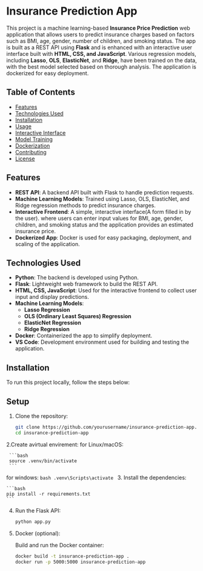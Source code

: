 # Insurance Prediction App

This project is a machine learning-based **Insurance Price Prediction** web application that allows users to predict insurance charges based on factors such as BMI, age, gender, number of children, and smoking status. The app is built as a REST API using **Flask** and is enhanced with an interactive user interface built with **HTML, CSS, and JavaScript**. Various regression models, including **Lasso**, **OLS**, **ElasticNet**, and **Ridge**, have been trained on the data, with the best model selected based on thorough analysis. The application is dockerized for easy deployment.

## Table of Contents
- [Features](#features)
- [Technologies Used](#technologies-used)
- [Installation](#installation)
- [Usage](#usage)
- [Interactive Interface](#interactive-interface)
- [Model Training](#model-training)
- [Dockerization](#dockerization)
- [Contributing](#contributing)
- [License](#license)


## Features

- **REST API**: A backend API built with Flask to handle prediction requests.
- **Machine Learning Models**: Trained using Lasso, OLS, ElasticNet, and Ridge regression methods to predict insurance charges.
- **Interactive Frontend**: A simple, interactive interface(A form filled in by the user). where users can enter input values for BMI, age, gender, children, and 
    smoking status and the application provides an estimated insurance price.
- **Dockerized App**: Docker is used for easy packaging, deployment, and scaling of the application.

## Technologies Used

- **Python**: The backend is developed using Python.
- **Flask**: Lightweight web framework to build the REST API.
- **HTML, CSS, JavaScript**: Used for the interactive frontend to collect user input and display predictions.
- **Machine Learning Models**: 
  - **Lasso Regression**
  - **OLS (Ordinary Least Squares) Regression**
  - **ElasticNet Regression**
  - **Ridge Regression**
- **Docker**: Containerized the app to simplify deployment.
- **VS Code**: Development environment used for building and testing the application.

## Installation

To run this project locally, follow the steps below:

## Setup

1. Clone the repository:

    ```bash
    git clone https://github.com/yourusername/insurance-prediction-app.git
    cd insurance-prediction-app
    ```
2.Create avirtual envirement: 
   for Linux/macOS:
   
     ```bash
     source .venv/bin/activate
     ```
   for windows:
     ```bash
    .venv\Scripts\activate
     ```
3. Install the dependencies:

    ```bash
    pip install -r requirements.txt
    ```

4. Run the Flask API:

    ```bash
    python app.py
    ```

5. Docker (optional):

    Build and run the Docker container:

    ```bash
    docker build -t insurance-prediction-app .
    docker run -p 5000:5000 insurance-prediction-app
    ```
